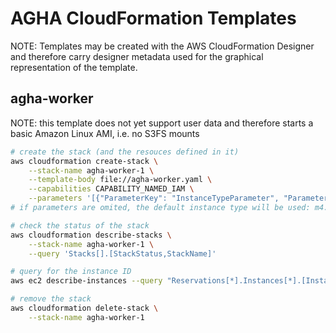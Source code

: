 # AGHA CloudFormation Templates

NOTE: Templates may be created with the AWS CloudFormation Designer and therefore carry designer metadata used for the graphical representation of the template.

## agha-worker
NOTE: this template does not yet support user data and therefore starts a basic Amazon Linux AMI, i.e. no S3FS mounts

```bash
# create the stack (and the resouces defined in it)
aws cloudformation create-stack \
    --stack-name agha-worker-1 \
    --template-body file://agha-worker.yaml \
    --capabilities CAPABILITY_NAMED_IAM \
    --parameters '[{"ParameterKey": "InstanceTypeParameter", "ParameterValue": "t2.medium"}, {"ParameterKey": "InstanceMaxSpotPriceParameter", "ParameterValue": "0.02"}]'
# if parameters are omited, the default instance type will be used: m4.large

# check the status of the stack
aws cloudformation describe-stacks \
    --stack-name agha-worker-1 \
    --query 'Stacks[].[StackStatus,StackName]'

# query for the instance ID
aws ec2 describe-instances --query "Reservations[*].Instances[*].[InstanceId,Tags[?Key=='aws:cloudformation:stack-name'].Value]" --filters "Name=instance-state-name,Values=running"

# remove the stack
aws cloudformation delete-stack \
    --stack-name agha-worker-1
```
